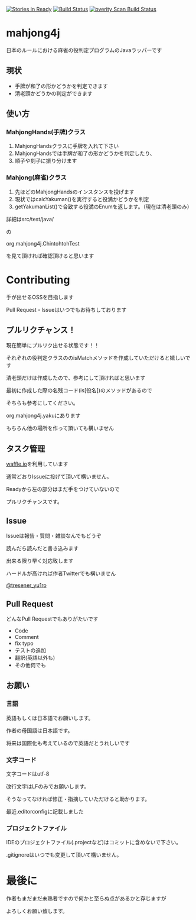 [![Stories in Ready](https://badge.waffle.io/yu1ro/mahjong4j.png?label=ready&title=Ready)](https://waffle.io/yu1ro/mahjong4j)
[![Build Status](https://travis-ci.org/yu1ro/mahjong4j.svg?branch=master)](https://travis-ci.org/yu1ro/mahjong4j)
[![overity Scan Build Status](https://scan.coverity.com/projects/7164/badge.svg)](https://scan.coverity.com/projects/yu1ro-mahjong4j)

# mahjong4j
日本のルールにおける麻雀の役判定プログラムのJavaラッパーです

## 現状
- 手牌が和了の形かどうかを判定できます
- 清老頭かどうかの判定ができます

## 使い方
### MahjongHands(手牌)クラス
1. MahjongHandsクラスに手牌を入れて下さい
1. MahjongHandsでは手牌が和了の形かどうかを判定したり、
1. 順子や刻子に振り分けます

### Mahjong(麻雀)クラス
1. 先ほどのMahjongHandsのインスタンスを投げます
1. 現状ではcalcYakuman()を実行すると役満かどうかを判定
1. getYakumanList()で合致する役満のEnumを返します。（現在は清老頭のみ）

詳細はsrc/test/java/

の

org.mahjong4j.ChintohtohTest

を見て頂ければ確認頂けると思います

# Contributing
手が出せるOSSを目指します

Pull Request・Issueはいつでもお待ちしております

## プルリクチャンス！
現在簡単にプルリク出せる状態です！！

それぞれの役判定クラスののisMatchメソッドを作成していただけると嬉しいです

清老頭だけは作成したので、参考にして頂ければと思います

最初に作成した際の名残コード(is\[役名\])のメソッドがあるので

そちらも参考にしてください。

org.mahjong4j.yakuにあります

もちろん他の場所を作って頂いても構いません

## タスク管理
[waffle.io](https://waffle.io/yu1ro/mahjong4j)を利用しています

通常どおりIssueに投げて頂いて構いません。

Readyから左の部分はまだ手をつけていないので

プルリクチャンスです。

## Issue
Issueは報告・質問・雑談なんでもどうぞ

読んだら読んだと書き込みます

出来る限り早く対応致します

ハードルが高ければ作者Twitterでも構いません

[@tresener_yu1ro](https://twitter.com/tresener_yu1ro)

## Pull Request
どんなPull Requestでもありがたいです

- Code
- Comment
- fix typo
- テストの追加
- 翻訳(英語以外も)
- その他何でも

## お願い
### 言語
英語もしくは日本語でお願いします。

作者の母国語は日本語です。

将来は国際化も考えているので英語だとうれしいです

### 文字コード
文字コードはutf-8

改行文字はLFのみでお願いします。

そうなってなければ修正・指摘していただけると助かります。

最近.editorconfigに記載しました

### プロジェクトファイル
IDEのプロジェクトファイル(.projectなど)はコミットに含めないで下さい。

.gitignoreはいつでも変更して頂いて構いません。

# 最後に
作者もまだまだ未熟者ですので何かと至らぬ点があるかと存じますが

よろしくお願い致します。